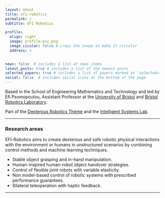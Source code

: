 ```yaml
---
layout: about
title: efi-robotics
permalink: /
subtitle: EFI Robotics

profile:
  align: right
  image: profile-pic.png
  image_cicular: false # crops the image to make it circular
  address: >
  

news: false  # includes a list of news items
latest_posts: true # includes a list of the newest posts
selected_papers: true # includes a list of papers marked as "selected={true}"
social: false  # includes social icons at the bottom of the page
---
```


Based in the School of Engineering Mathematics and Technology and led by Efi Psomopoulou, Assistant Professor at the [University of Bristol](https://research-information.bris.ac.uk/en/persons/efi-psomopoulou) and [Bristol Robotics Laboratory](https://www.bristolroboticslab.com/). 

Part of the [Dexterous Robotics Theme](https://www.bristolroboticslab.com/dexterous-robotics) and the [Intelligent Systems Lab](https://www.bristol.ac.uk/engineering/research/intelligent-systems/).

<!-- > :loudspeaker: PhD post available for November 2023 start. More info: [PhD post](/news/phd_position_MANIBOT). -->

---

### Research areas

EFI-Robotics aims to create dexterous and safe robotic physical interactions with the environment or humans in unstructured scenarios by combining control methods and machine learning techniques.
* Stable object grasping and in-hand manipulation.
* Human-inspired human-robot object handover strategies.
* Control of flexible joint robots with variable elasticity.
* Non model-based control of robotic systems with prescribed performance guarantees.
* Bilateral teleoperation with haptic feedback.

---

<!-- {% twitter https://twitter.com/efi_psomopoulou maxwidth=500 limit=3 %}

--- -->